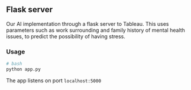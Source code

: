 ## Flask server

Our AI implementation through a flask server to Tableau. This uses parameters such as work surrounding and family history of mental health issues, to predict the possibility of having stress.

### Usage

```bash
# bash
python app.py
```

The app listens on port `localhost:5000`
